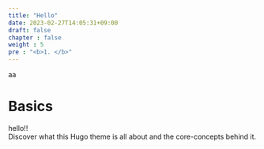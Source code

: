 ```yaml
---
title: "Hello"
date: 2023-02-27T14:05:31+09:00
draft: false
chapter : false
weight : 5
pre : "<b>1. </b>"
---
```

aa
# Basics
hello!!  
Discover what this Hugo theme is all about and the core-concepts behind it.
